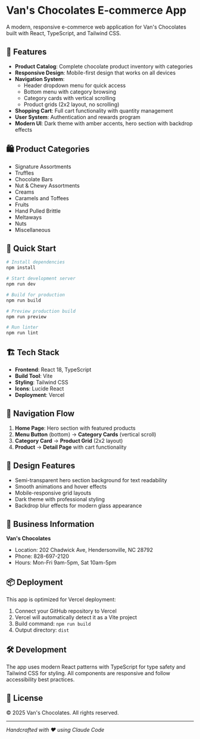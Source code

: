 # Van's Chocolates E-commerce App

A modern, responsive e-commerce web application for Van's Chocolates built with React, TypeScript, and Tailwind CSS.

## 🍫 Features

- **Product Catalog**: Complete chocolate product inventory with categories
- **Responsive Design**: Mobile-first design that works on all devices
- **Navigation System**: 
  - Header dropdown menu for quick access
  - Bottom menu with category browsing
  - Category cards with vertical scrolling
  - Product grids (2x2 layout, no scrolling)
- **Shopping Cart**: Full cart functionality with quantity management
- **User System**: Authentication and rewards program
- **Modern UI**: Dark theme with amber accents, hero section with backdrop effects

## 🛍️ Product Categories

- Signature Assortments
- Truffles
- Chocolate Bars
- Nut & Chewy Assortments
- Creams
- Caramels and Toffees
- Fruits
- Hand Pulled Brittle
- Meltaways
- Nuts
- Miscellaneous

## 🚀 Quick Start

```bash
# Install dependencies
npm install

# Start development server
npm run dev

# Build for production
npm run build

# Preview production build
npm run preview

# Run linter
npm run lint
```

## 🏗️ Tech Stack

- **Frontend**: React 18, TypeScript
- **Build Tool**: Vite
- **Styling**: Tailwind CSS
- **Icons**: Lucide React
- **Deployment**: Vercel

## 📱 Navigation Flow

1. **Home Page**: Hero section with featured products
2. **Menu Button** (bottom) → **Category Cards** (vertical scroll)
3. **Category Card** → **Product Grid** (2x2 layout)
4. **Product** → **Detail Page** with cart functionality

## 🎨 Design Features

- Semi-transparent hero section background for text readability
- Smooth animations and hover effects
- Mobile-responsive grid layouts
- Dark theme with professional styling
- Backdrop blur effects for modern glass appearance

## 🏪 Business Information

**Van's Chocolates**
- Location: 202 Chadwick Ave, Hendersonville, NC 28792
- Phone: 828-697-2120
- Hours: Mon-Fri 9am-5pm, Sat 10am-5pm

## 📦 Deployment

This app is optimized for Vercel deployment:

1. Connect your GitHub repository to Vercel
2. Vercel will automatically detect it as a Vite project
3. Build command: `npm run build`
4. Output directory: `dist`

## 🛠️ Development

The app uses modern React patterns with TypeScript for type safety and Tailwind CSS for styling. All components are responsive and follow accessibility best practices.

## 📝 License

© 2025 Van's Chocolates. All rights reserved.

---

*Handcrafted with ❤️ using Claude Code*

